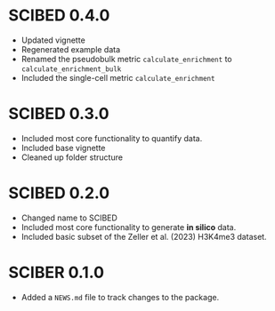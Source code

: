 # SCIBED 0.4.0
* Updated vignette
* Regenerated example data
* Renamed the pseudobulk metric `calculate_enrichment` to `calculate_enrichment_bulk`
* Included the single-cell metric `calculate_enrichment` 

# SCIBED 0.3.0

* Included most core functionality to quantify data.
* Included base vignette
* Cleaned up folder structure

# SCIBED 0.2.0

* Changed name to SCIBED
* Included most core functionality to generate **in silico** data.
* Included basic subset of the Zeller et al. (2023) H3K4me3 dataset.

# SCIBER 0.1.0

* Added a `NEWS.md` file to track changes to the package.
